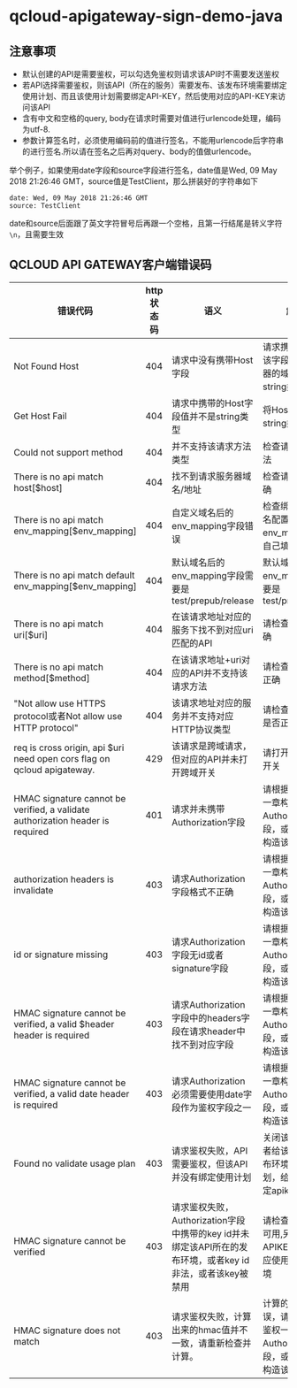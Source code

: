 # qcloud-apigateway-sign-demo-java

## 注意事项

- 默认创建的API是需要鉴权，可以勾选免鉴权则请求该API时不需要发送鉴权
- 若API选择需要鉴权，则该API（所在的服务）需要发布、该发布环境需要绑定使用计划、而且该使用计划需要绑定API-KEY，然后使用对应的API-KEY来访问该API
- 含有中文和空格的query, body在请求时需要对值进行urlencode处理，编码为utf-8.
- 参数计算签名时，必须使用编码前的值进行签名，不能用urlencode后字符串的进行签名.所以请在签名之后再对query、body的值做urlencode。

举个例子，如果使用date字段和source字段进行签名，date值是Wed, 09 May 2018 21:26:46 GMT，source值是TestClient，那么拼装好的字符串如下

```
date: Wed, 09 May 2018 21:26:46 GMT
source: TestClient
```

date和source后面跟了英文字符冒号后再跟一个空格，且第一行结尾是转义字符`\n`，且需要生效

## QCLOUD API GATEWAY客户端错误码|错误代码|http状态码|语义|解决方案||--|---|---|---||Not Found Host|404	|请求中没有携带Host字段	|请求携带host字段，该字段值需要填服务器的域名，且为string类型||Get Host Fail|404|请求中携带的Host字段值并不是string类型|将Host字段值改为string类型||Could not support method|404|并不支持该请求方法类型|检查请求方法是否合法||There is no api match host[$host]|404|找不到请求服务器域名/地址|检查请求地址是否正确||There is no api match env_mapping[$env_mapping]|404|自定义域名后的env_mapping字段错误|检查绑定的自定义域名配置的env_mapping是否与自己填写的一致||There is no api match default env_mapping[$env_mapping]|404|默认域名后的env_mapping字段需要是test/prepub/release|默认域名后的env_mapping字段需要是test/prepub/release||There is no api match uri[$uri]|404|在该请求地址对应的服务下找不到对应uri匹配的API|请检查uri填写是否正确||There is no api match method[$method]|404|在该请求地址+uri对应的API并不支持该请求方法|请检查请求方法是否正确||"Not allow use HTTPS protocol或者Not allow use HTTP protocol"|404|该请求地址对应的服务并不支持对应HTTP协议类型|请检查请求协议类型是否正确||req is cross origin, api $uri need open cors flag on qcloud apigateway.|429|该请求是跨域请求，但对应的API并未打开跨域开关|请打开该API的跨域开关||HMAC signature cannot be verified, a validate authorization header is required|401|请求并未携带Authorization字段|请根据文档API鉴权一章构造Authorization字段，或者参照demo构造该字段||authorization headers is invalidate|403|请求Authorization字段格式不正确|请根据文档API鉴权一章构造Authorization字段，或者参照demo构造该字段||id or signature missing|403|请求Authorization字段无id或者signature字段|请根据文档API鉴权一章构造Authorization字段，或者参照demo构造该字段||HMAC signature cannot be verified, a valid $header header is required|403|请求Authorization字段中的headers字段在请求header中找不到对应字段	|请根据文档API鉴权一章构造Authorization字段，或者参照demo构造该字段||HMAC signature cannot be verified, a valid date header is required|403|请求Authorization必须需要使用date字段作为鉴权字段之一|请根据文档API鉴权一章构造Authorization字段，或者参照demo构造该字段||Found no validate usage plan|403|请求鉴权失败，API需要鉴权，但该API并没有绑定使用计划|关闭该API的鉴权或者给该API所在的发布环境绑定使用计划，给该使用计划绑定apikey||HMAC signature cannot be verified|403|请求鉴权失败，Authorization字段中携带的key id并未绑定该API所在的发布环境，或者key id非法，或者该key被禁用|请检查该APIkey是否可用,另外，检查该APIKEY是否绑定对应使用计划/发布环境||HMAC signature does not match|403|请求鉴权失败，计算出来的hmac值并不一致，请重新检查并计算。|计算的hmac值错误，请根据文档API鉴权一章构造Authorization字段，或者参照demo构造该字段|
